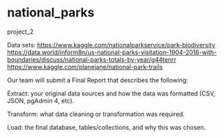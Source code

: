 # national_parks
project_2

Data sets:
https://www.kaggle.com/nationalparkservice/park-biodiversity
https://data.world/inform8n/us-national-parks-visitation-1904-2016-with-boundaries/discuss/national-parks-totals-by-year/g44tenrr
https://www.kaggle.com/planejane/national-park-trails

Our team will submit a Final Report that describes the following:

Extract: your original data sources and how the data was formatted (CSV, JSON, pgAdmin 4, etc).


Transform: what data cleaning or transformation was required.


Load: the final database, tables/collections, and why this was chosen.
